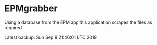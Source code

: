 # EPMgrabber
Using a database from the EPM app this application scrapes the files as required


Latest backup: Sun Sep 8 21:46:01 UTC 2019

